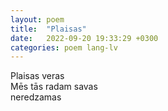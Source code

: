 ```yaml
---
layout: poem
title:  "Plaisas"
date:   2022-09-20 19:33:29 +0300
categories: poem lang-lv
---
```


Plaisas veras \
Mēs tās radam savas \
neredzamas
